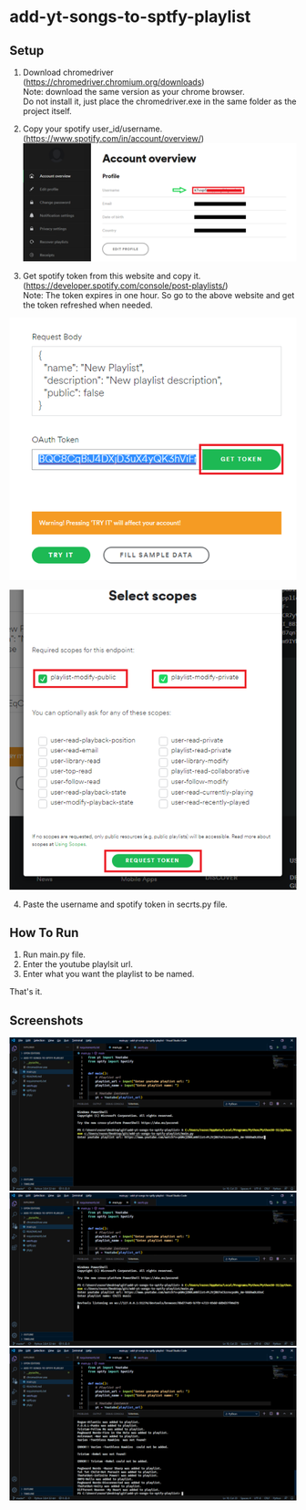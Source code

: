 # add-yt-songs-to-sptfy-playlist

## Setup
1. Download chromedriver (https://chromedriver.chromium.org/downloads)  
Note: download the same version as your chrome browser.  
      Do not install it, just place the chromedriver.exe in the same folder as the project itself.

2. Copy your spotify user_id/username. (https://www.spotify.com/in/account/overview/)  
![](imgs/user_id.png)

3. Get spotify token from this website and copy it. (https://developer.spotify.com/console/post-playlists/)  
Note: The token expires in one hour. So go to the above website and get the token refreshed when needed.  

![](imgs/get_token.png)  

![](imgs/request_token.png)  

4. Paste the username and spotify token in secrts.py file.  

## How To Run
1. Run main.py file.  
2. Enter the youtube playlsit url.  
3. Enter what you want the playlist to be named.  

That's it.  

## Screenshots  

![](imgs/url.png)  
![](imgs/name.png)  
![](imgs/ss.png)  

